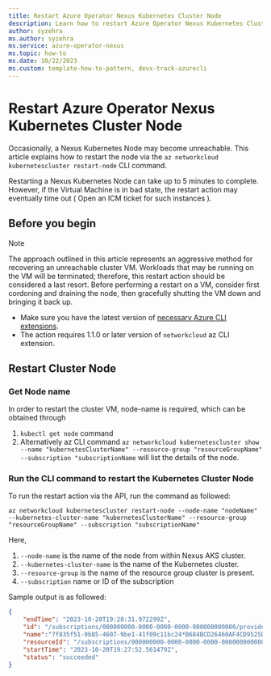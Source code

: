 ```yaml
---
title: Restart Azure Operator Nexus Kubernetes Cluster Node 
description: Learn how to restart Azure Operator Nexus Kubernetes Cluster Code
author: syzehra
ms.author: syzehra
ms.service: azure-operator-nexus
ms.topic: how-to
ms.date: 10/22/2023 
ms.custom: template-how-to-pattern, devx-track-azurecli
---
```


# Restart Azure Operator Nexus Kubernetes Cluster Node

Occasionally, a Nexus Kubernetes Node may become unreachable. This article explains how to restart the node via the `az networkcloud kubernetescluster restart-node` CLI command.

Restarting a Nexus Kubernetes Node can take up to 5 minutes to complete. However, if the Virtual Machine is in bad state, the restart action may eventually time out ( Open an ICM ticket for such instances ).

## Before you begin
> [!NOTE]
> The approach outlined in this article represents an aggressive method for recovering an unreachable cluster VM. Workloads that may be running on the VM will be terminated; therefore, this restart action should be considered a last resort.
> Before performing a restart on a VM, consider first cordoning and draining the node, then gracefully shutting the VM down and bringing it back up.

* Make sure you have the latest version of [necessary Azure CLI extensions](./howto-install-cli-extensions.md).
* The action requires 1.1.0 or later version of `networkcloud` az CLI extension. 

## Restart Cluster Node

### Get Node name
In order to restart the cluster VM, node-name is required, which can be obtained through
1. `kubectl get node` command 
2. Alternatively az CLI command  `az networkcloud kubernetescluster show --name "kubernetesClusterName" --resource-group "resourceGroupName" --subscription "subscriptionName` will list the details of the node. 

### Run the CLI command to restart the Kubernetes Cluster Node

To run the restart action via the API, run the command as followed:

``` azurecli
az networkcloud kubernetescluster restart-node --node-name "nodeName" --kubernetes-cluster-name "kubernetesClusterName" --resource-group "resourceGroupName" --subscription "subscriptionName"
```
Here,
1. `--node-name` is the name of the node from within Nexus AKS cluster.
2. `--kubernetes-cluster-name` is the name of the Kubernetes cluster.
3. `--resource-group` is the name of the resource group cluster is present.
4. `--subscription` name or ID of the subscription


Sample output is as followed:

```json
{
    "endTime": "2023-10-20T19:28:31.972299Z",
    "id": "/subscriptions/000000000-0000-0000-0000-000000000000/providers/Microsoft.NetworkCloud/locations/<location>/operationStatuses/000000000-0000-0000-0000-000000000000",
    "name":"7f835f51-9b85-4607-9be1-41f09c11bc24*B684BCD26460AF4CD9525D5F4FFABA73B623C6A465E9C1E26D7B12EDB3D3EA78",
    "resourceId": "/subscriptions/000000000-0000-0000-0000-000000000000/resourceGroups/myResourceGroup/providers/Microsoft.NetworkCloud/kubernetesClusters/myNexusK8sCluster",
    "startTime": "2023-10-20T19:27:52.561479Z",
    "status": "succeeded"
}
```
 



